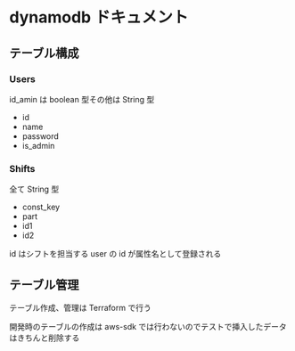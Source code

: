 # dynamodb ドキュメント

## テーブル構成

### Users

id_amin は boolean 型その他は String 型

- id
- name
- password
- is_admin

### Shifts

全て String 型

- const_key
- part
- id1
- id2

id はシフトを担当する user の id が属性名として登録される

## テーブル管理

テーブル作成、管理は Terraform で行う

開発時のテーブルの作成は aws-sdk では行わないのでテストで挿入したデータはきちんと削除する
